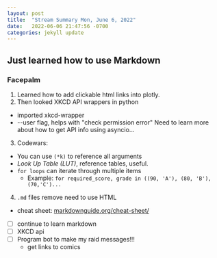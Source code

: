 ```yaml
---
layout: post
title:  "Stream Summary Mon, June 6, 2022"
date:   2022-06-06 21:47:56 -0700
categories: jekyll update
---
```


## Just learned how to use Markdown
### Facepalm

1. Learned how to add clickable html links into plotly.
2. Then looked XKCD API wrappers in python
- imported xkcd-wrapper
- --user flag, helps with "check permission error"
Need to learn more about how to get API info using asyncio...
3. Codewars: 
- You can use `(*k)` to reference all arguments 
- *Look Up Table (LUT)*, reference tables, useful.
- `for loops` can iterate through multiple items
  - Example: `for required_score, grade in ((90, 'A'), (80, 'B'), (70,'C')...`
4. `.md` files remove need to use HTML
- cheat sheet: [markdownguide.org/cheat-sheet/](https://www.markdownguide.org/cheat-sheet/)

- [ ] continue to learn markdown
- [ ] XKCD api 
- [ ] Program bot to make my raid messages!!!
  - get links to comics